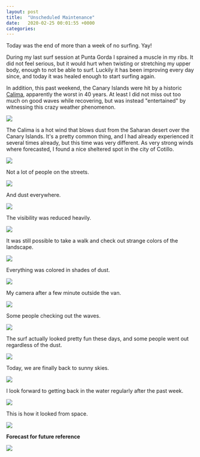 ```yaml
---
layout: post
title:  "Unscheduled Maintenance"
date:   2020-02-25 00:01:55 +0000
categories:
---
```


Today was the end of more than a week of no surfing. Yay!

During my last surf session at Punta Gorda I sprained a muscle in my ribs. It did not feel serious, but it would hurt when twisting or stretching my upper body, enough to not be able to surf. Luckily it has been improving every day since, and today it was healed enough to start surfing again.

In addition, this past weekend, the Canary Islands were hit by a historic [Calima](https://www.weatheronline.co.uk/reports/wind/The-Calima.htm), apparently the worst in 40 years. At least I did not miss out too much on good waves while recovering, but was instead "entertained" by witnessing this crazy weather phenomenon.

![](/assets/20200225/calima.gif)

The Calima is a hot wind that blows dust from the Saharan desert over the Canary Islands. It's a pretty common thing, and I had already experienced it several times already, but this time was very different. As very strong winds where forecasted, I found a nice sheltered spot in the city of Cotillo.

![](/assets/20200225/IMG_5588_resized.JPG)

Not a lot of people on the streets.

![](/assets/20200225/IMG_5587_resized.JPG)

And dust everywhere.

![](/assets/20200225/IMG_5579_resized.JPG)

The visibility was reduced heavily.

![](/assets/20200225/IMG_4645_resized.jpg)

It was still possible to take a walk and check out strange colors of the landscape.

![](/assets/20200225/IMG_4646_resized.jpg)

Everything was colored in shades of dust.

![](/assets/20200225/IMG_4665_resized.jpg)

My camera after a few minute outside the van.

![](/assets/20200225/IMG_5563_resized.JPG)

Some people checking out the waves.

![](/assets/20200225/IMG_5566_resized.JPG)

The surf actually looked pretty fun these days, and some people went out regardless of the dust.

![](/assets/20200225/IMG_5634_resized.JPG)

Today, we are finally back to sunny skies.

![](/assets/20200225/IMG_5636_resized.JPG)

I look forward to getting back in the water regularly after the past week.

![](/assets/20200225/IMG_5624_resized.JPG)

This is how it looked from space.

![](/assets/20200225/satellite.jpg)

**Forecast for future reference**

![](/assets/20200225/forecast.PNG)

[jekyll]:https://jekyllrb.com/
[ruby-on-wheels]: https://ruby-on-wheels.github.io
